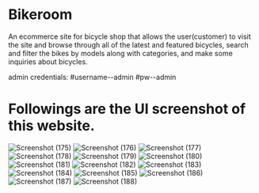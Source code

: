 # Bikeroom
An ecommerce site for bicycle shop that allows the user(customer) to visit the site and browse through all of the latest and featured bicycles, search and filter the  bikes by models along with categories, and make some inquiries about bicycles.

admin credentials:
#username--admin
#pw--admin

# Followings are the UI screenshot of this website.

![Screenshot (175)](https://user-images.githubusercontent.com/57608125/176462818-354cfc3c-63aa-4b65-bb38-d3bd1db4263f.png)
![Screenshot (176)](https://user-images.githubusercontent.com/57608125/176462875-95b6530b-a034-48f7-ac0c-ed09358e5bd5.png)
![Screenshot (177)](https://user-images.githubusercontent.com/57608125/176462881-f7462777-926e-4f6a-a943-02050f89e318.png)
![Screenshot (178)](https://user-images.githubusercontent.com/57608125/176462890-9e2d2c67-bb7a-47fd-9d64-5fc431139d28.png)
![Screenshot (179)](https://user-images.githubusercontent.com/57608125/176462898-76e2ddab-2d75-46f7-8eea-a7ae5c828ca3.png)
![Screenshot (180)](https://user-images.githubusercontent.com/57608125/176462912-954d8a39-b01b-48e4-9f29-352b0d7b219d.png)
![Screenshot (181)](https://user-images.githubusercontent.com/57608125/176462930-c19009ec-4772-4088-9600-a526663cbf52.png)
![Screenshot (182)](https://user-images.githubusercontent.com/57608125/176462941-8fc28cd3-e3a7-4c0b-aa4d-604eb3cb4c4c.png)
![Screenshot (183)](https://user-images.githubusercontent.com/57608125/176462965-3d2bd588-e0fd-467d-9d18-0bba0120284f.png)
![Screenshot (184)](https://user-images.githubusercontent.com/57608125/176463029-c4dc733d-a6f5-4b24-87f6-d6604fa6396a.png)
![Screenshot (185)](https://user-images.githubusercontent.com/57608125/176463040-d8cc7a21-484b-44ae-827c-4d9989d3d39c.png)
![Screenshot (186)](https://user-images.githubusercontent.com/57608125/176463050-e88f075b-46af-4ff1-8059-27058d1621cc.png)
![Screenshot (187)](https://user-images.githubusercontent.com/57608125/176463067-90005ff6-8791-4395-aedc-bccb207bb9e2.png)
![Screenshot (188)](https://user-images.githubusercontent.com/57608125/176463074-511ac5c1-b30e-4993-b325-03015ab0c4ce.png)

